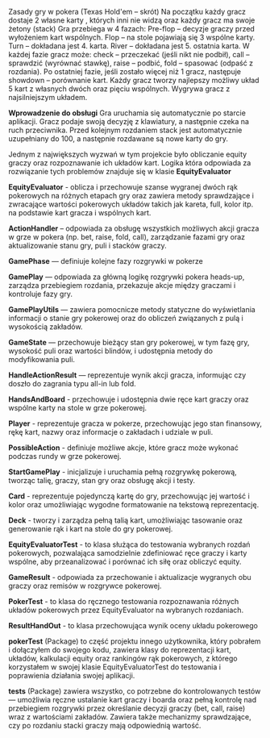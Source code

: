 Zasady gry w pokera (Texas Hold'em – skrót)
Na początku każdy gracz dostaje 2 własne karty , których inni nie widzą oraz każdy gracz ma swoje żetony (stack)
Gra przebiega w 4 fazach:
Pre-flop – decyzje graczy przed wyłożeniem kart wspólnych.
Flop – na stole pojawiają się 3 wspólne karty.
Turn – dokładana jest 4. karta.
River – dokładana jest 5. ostatnia karta.
W każdej fazie gracz może:
check – przeczekać (jeśli nikt nie podbił),
call – sprawdzić (wyrównać stawkę),
raise – podbić,
fold – spasować (odpaść z rozdania).
Po ostatniej fazie, jeśli zostało więcej niż 1 gracz, następuje showdown – porównanie kart.
Każdy gracz tworzy najlepszy możliwy układ 5 kart z własnych dwóch oraz pięciu wspólnych.
Wygrywa gracz z najsilniejszym układem.

**Wprowadzenie do obsługi**
Gra uruchamia się automatycznie po starcie aplikacji. Gracz podaje swoją decyzję z klawiatury, a następnie czeka na ruch przeciwnika. Przed kolejnym rozdaniem stack jest automatycznie uzupełniany do 100, a następnie rozdawane są nowe karty do gry.


Jednym z największych wyzwań w tym projekcie było obliczanie equity graczy oraz rozpoznawanie ich układów kart. Logika która odpowiada za rozwiązanie tych problemów znajduje się w klasie **EquityEvaluator**

**EquityEvaluator** - oblicza i przechowuje szanse wygranej dwóch rąk pokerowych na różnych etapach gry oraz zawiera metody sprawdzające i zwracające wartości pokerowych układów takich jak kareta, full, kolor itp.
na podstawie kart gracza i wspólnych kart.

**ActionHandler** – odpowiada za obsługę wszystkich możliwych akcji gracza w grze w pokera (np. bet, raise, fold, call), zarządzanie fazami gry oraz aktualizowanie stanu gry, puli i stacków graczy.

**GamePhase** — definiuje kolejne fazy rozgrywki w pokerze

**GamePlay** — odpowiada za główną logikę rozgrywki pokera heads-up, zarządza przebiegiem rozdania, przekazuje akcje między graczami i kontroluje fazy gry.

**GamePlayUtils** — zawiera pomocnicze metody statyczne do wyświetlania informacji o stanie gry pokerowej oraz do obliczeń związanych z pulą i wysokością zakładów.

**GameState** — przechowuje bieżący stan gry pokerowej, w tym fazę gry, wysokość puli oraz wartości blindów, i udostępnia metody do modyfikowania puli.

**HandleActionResult** — reprezentuje wynik akcji gracza, informując czy doszło do zagrania typu all-in lub fold.

**HandsAndBoard** - przechowuje i udostępnia dwie ręce kart graczy oraz wspólne karty na stole w grze pokerowej.

**Player** - reprezentuje gracza w pokerze, przechowując jego stan finansowy, rękę kart, nazwy oraz informacje o zakładach i udziale w puli.

**PossibleAction** - definiuje możliwe akcje, które gracz może wykonać podczas rundy w grze pokerowej.

**StartGamePlay** - inicjalizuje i uruchamia pełną rozgrywkę pokerową, tworząc talię, graczy, stan gry oraz obsługę akcji i testy.

**Card** - reprezentuje pojedynczą kartę do gry, przechowując jej wartość i kolor oraz umożliwiając wygodne formatowanie na tekstową reprezentację.

**Deck** - tworzy i zarządza pełną talią kart, umożliwiając tasowanie oraz generowanie rąk i kart na stole do gry pokerowej.

**EquityEvaluatorTest** - to klasa służąca do testowania wybranych rozdań pokerowych, pozwalająca samodzielnie zdefiniować ręce graczy i karty wspólne, aby przeanalizować i porównać ich siłę oraz obliczyć equity.

**GameResult** - odpowiada za przechowanie i aktualizacje wygranych obu graczy oraz remisów w rozgrywce pokerowej.

**PokerTest** - to klasa do ręcznego testowania rozpoznawania różnych układów pokerowych przez EquityEvaluator na wybranych rozdaniach.

**ResultHandOut** - to klasa przechowująca wynik oceny układu pokerowego

**pokerTest** (Package) to część projektu innego użytkownika, który pobrałem i dołączyłem do swojego kodu, zawiera klasy do reprezentacji kart, układów, kalkulacji equity oraz rankingów rąk pokerowych,
z którego korzystałem w swojej klasie EquityEvaluatorTest do testowania i poprawienia działania swojej aplikacji.

**tests** (Package) zawiera wszystko, co potrzebne do kontrolowanych testów — umożliwia ręczne ustalanie kart graczy i boarda oraz pełną kontrolę nad przebiegiem rozgrywki przez określanie decyzji graczy
(bet, call, raise) wraz z wartościami zakładów. Zawiera także mechanizmy sprawdzające, czy po rozdaniu stacki graczy mają odpowiednią wartość.
